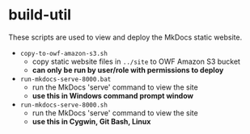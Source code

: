 # build-util #

These scripts are used to view and deploy the MkDocs static website.

* `copy-to-owf-amazon-s3.sh`
	+ copy static website files in `../site` to OWF Amazon S3 bucket
	+ **can only be run by user/role with permissions to deploy**
* `run-mkdocs-serve-8000.bat`
	+ run the MkDocs 'serve' command to view the site
	+ **use this in Windows command prompt window**
* `run-mkdocs-serve-8000.sh`
	+ run the MkDocs 'serve' command to view the site
	+ **use this in Cygwin, Git Bash, Linux**
